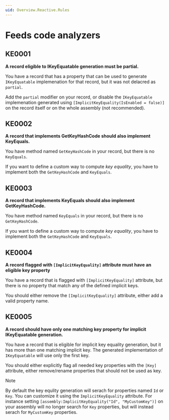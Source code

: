 ```yaml
---
uid: Overview.Reactive.Rules
---
```

# Feeds code analyzers

## KE0001
**A record eligible to IKeyEquatable generation must be partial.**

You have a record that has a property that can be used to generate `IKeyEquatable` implemenation for that record,
but it was not delacred as `partial`.

Add the `partial` modifier on your record, or disable the `IKeyEquatable` implemenation generated using `[ImplicitKeyEquality(IsEnabled = false)]`
 on the record itself or on the whole assembly (not recommended).

## KE0002
**A record that implements GetKeyHashCode should also implement KeyEquals.**

You have method named `GetKeyHashCode` in your record, but there is no `KeyEquals`.

If you want to define a custom way to compute _key equality_, you have to implement both the `GetKeyHashCode` and `KeyEquals`.

## KE0003
**A record that implements KeyEquals should also implement GetKeyHashCode.**

You have method named `KeyEquals` in your record, but there is no `GetKeyHashCode`.

If you want to define a custom way to compute _key equality_, you have to implement both the `GetKeyHashCode` and `KeyEquals`.

## KE0004
**A record flagged with `[ImplicitKeyEquality]` attribute must have an eligible key property**

You have a record that is flagged with `[ImplicitKeyEquality]` attribute, but there is no property that match any of the defined implicit keys.

You should either remove the `[ImplicitKeyEquality]` attribute, either add a valid property name.

## KE0005
**A record should have only one matching key property for implicit IKeyEquatable generation.**

You have a record that is eligible for implicit key equality generation, but it has more than one matching implicit key.
The generated implementation of `IKeyEquatable` will use only the first key.

You should either explicitly flag all needed key properties with the `[Key]` attribute, 
either remove/rename properties that should not be used as key.

> [!NOTE]
> By default the key equlity generation will serach for properties named `Id` or `Key`.
> You can customize it using the `ImplicitKeyEquality` attribute. 
> For instance setting `[assembly:ImplicitKeyEquality("Id", "MyCustomKey")]` on your assembly will no longer search for `Key` properties, 
> but will instead serach for `MyCustomKey` properties.
